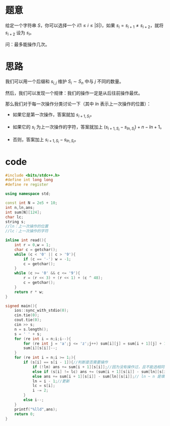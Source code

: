 # 题意

给定一个字符串 $S$，你可以选择一个 $i(1 \leq i \leq |S|)$，如果 $s_i = s_{i + 1} \neq s_{i + 2}$，就将 $s_{i + 2}$ 设为 $s_i$。

问：最多能操作几次。

# 思路

我们可以用一个后缀和 $s_{i,j}$ 维护 $S_i \sim S_n$ 中与 $j$ 不同的数量。

然后，我们可以发现一个规律：我们的操作一定是从后往前操作最优。

那么我们对于每一次操作分类讨论一下（其中 $ln$ 表示上一次操作的位置）：

- 如果它是第一次操作，答案就加 $s_{i + 1,S_i}$。

- 如果它的 $s_i$ 为上一次操作的字符，答案就加上 $(s_{i + 1,S_i} - s_{ln,S_i}) + n - ln + 1$。

- 否则，答案加上 $s_{i + 1,S_i} - s_{ln,S_i}$。

# code

```cpp
#include <bits/stdc++.h>
#define int long long
#define re register

using namespace std;

const int N = 2e5 + 10;
int n,ln,ans;
int sum[N][124];
char lc;
string s;
//ln：上一次操作的位置
//lc：上一次操作的字符 

inline int read(){
	int r = 0,w = 1;
	char c = getchar();
	while (c < '0' || c > '9'){
		if (c == '-') w = -1;
		c = getchar();
	}
	while (c >= '0' && c <= '9'){
		r = (r << 3) + (r << 1) + (c ^ 48);
		c = getchar();
	}
	return r * w;
}

signed main(){
	ios::sync_with_stdio(0);
	cin.tie(0);
	cout.tie(0);
	cin >> s;
	n = s.length();
	s = ' ' + s;	
	for (re int i = n;i;i--){
		for (re int j = 'a';j <= 'z';j++) sum[i][j] = sum[i + 1][j] + 1;
		sum[i][s[i]]--;
	}
	for (re int i = n;i >= 1;){
		if (s[i] == s[i - 1]){//判断是否需要操作 
			if (!ln) ans += sum[i + 1][s[i]];//因为没有操作过，且不能选相同的，所以要加上 sum[i + 1][s[i]]
			else if (s[i] != lc) ans += (sum[i + 1][s[i]] - sum[ln][s[i]]) + n - ln + 1;//因为你从 ln ~ n 的位置都是为 lc(lc 不等于 s[i])，所以 lc ~ n 一定都能填上。但是不能直接加上 sum[i + 1][s[i]]，需要减去 lc ~ n 的那部分 
			else ans += sum[i + 1][s[i]] - sum[ln][s[i]];// ln ~ n 是填过的，所以要减去 
			ln = i - 1;//更新 
			lc = s[i];
			i -= 2;
		}
		else i--;
	}
	printf("%lld",ans);
	return 0;
}
```